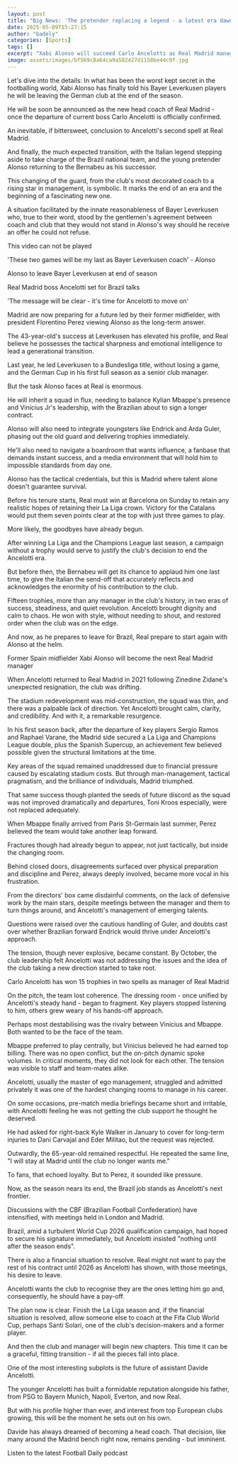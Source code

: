 ```yaml
---
layout: post
title: "Big News: 'The pretender replacing a legend - a latest era dawns at Real Madrid'"
date: 2025-05-09T15:27:15
author: "badely"
categories: [Sports]
tags: []
excerpt: "Xabi Alonso will succeed Carlo Ancelotti as Real Madrid manager next season. Spanish football expert Guillem Balague looks at the challenges ahead."
image: assets/images/bf569c8a64ca9a582427d1158be44c9f.jpg
---
```


Let's dive into the details: In what has been the worst kept secret in the footballing world, Xabi Alonso has finally told his Bayer Leverkusen players he will be leaving the German club at the end of the season.

He will be soon be announced as the new head coach of Real Madrid - once the departure of current boss Carlo Ancelotti is officially confirmed.

An inevitable, if bittersweet, conclusion to Ancelotti's second spell at Real Madrid.

And finally, the much expected transition, with the Italian legend stepping aside to take charge of the Brazil national team, and the young pretender Alonso returning to the Bernabeu as his successor.

This changing of the guard, from the club's most decorated coach to a rising star in management, is symbolic. It marks the end of an era and the beginning of a fascinating new one.

A situation facilitated by the innate reasonableness of Bayer Leverkusen who, true to their word, stood by the gentlemen's agreement between coach and club that they would not stand in Alonso's way should he receive an offer he could not refuse.

This video can not be played

'These two games will be my last as Bayer Leverkusen coach' - Alonso

Alonso to leave Bayer Leverkusen at end of season

Real Madrid boss Ancelotti set for Brazil talks

'The message will be clear - it's time for Ancelotti to move on'

Madrid are now preparing for a future led by their former midfielder, with president Florentino Perez viewing Alonso as the long-term answer. 

The 43-year-old's success at Leverkusen has elevated his profile, and Real believe he possesses the tactical sharpness and emotional intelligence to lead a generational transition.

Last year, he led Leverkusen to a Bundesliga title, without losing a game, and the German Cup in his first full season as a senior club manager.

But the task Alonso faces at Real is enormous.

He will inherit a squad in flux, needing to balance Kylian Mbappe's presence and Vinicius Jr's leadership, with the Brazilian about to sign a longer contract.

Alonso will also need to integrate youngsters like Endrick and Arda Guler, phasing out the old guard and delivering trophies immediately. 

He'll also need to navigate a boardroom that wants influence, a fanbase that demands instant success, and a media environment that will hold him to impossible standards from day one.

Alonso has the tactical credentials, but this is Madrid where talent alone doesn't guarantee survival.

Before his tenure starts, Real must win at Barcelona on Sunday to retain any realistic hopes of retaining their La Liga crown. Victory for the Catalans would put them seven points clear at the top with just three games to play.

More likely, the goodbyes have already begun.

After winning La Liga and the Champions League last season, a campaign without a trophy would serve to justify the club's decision to end the Ancelotti era.

But before then, the Bernabeu will get its chance to applaud him one last time, to give the Italian the send-off that accurately reflects and acknowledges the enormity of his contribution to the club.

Fifteen trophies, more than any manager in the club's history, in two eras of success, steadiness, and quiet revolution. Ancelotti brought dignity and calm to chaos. He won with style, without needing to shout, and restored order when the club was on the edge.

And now, as he prepares to leave for Brazil, Real prepare to start again with Alonso at the helm. 

Former Spain midfielder Xabi Alonso will become the next Real Madrid manager

When Ancelotti returned to Real Madrid in 2021 following Zinedine Zidane's unexpected resignation, the club was drifting. 

The stadium redevelopment was mid-construction, the squad was thin, and there was a palpable lack of direction. Yet Ancelotti brought calm, clarity, and credibility. And with it, a remarkable resurgence.

In his first season back, after the departure of key players Sergio Ramos and Raphael Varane, the Madrid side secured a La Liga and Champions League double, plus the Spanish Supercup, an achievement few believed possible given the structural limitations at the time.

Key areas of the squad remained unaddressed due to financial pressure caused by escalating stadium costs. But through man-management, tactical pragmatism, and the brilliance of individuals, Madrid triumphed.

That same success though planted the seeds of future discord as the squad was not improved dramatically and departures, Toni Kroos especially, were not replaced adequately. 

When Mbappe finally arrived from Paris St-Germain last summer, Perez believed the team would take another leap forward. 

Fractures though had already begun to appear, not just tactically, but inside the changing room. 

Behind closed doors, disagreements surfaced over physical preparation and discipline and Perez, always deeply involved, became more vocal in his frustration.

From the directors' box came disdainful comments, on the lack of defensive work by the main stars, despite meetings between the manager and them to turn things around, and Ancelotti's management of emerging talents. 

Questions were raised over the cautious handling of Guler, and doubts cast over whether Brazilian forward Endrick would thrive under Ancelotti's approach. 

The tension, though never explosive, became constant. By October, the club leadership felt Ancelotti was not addressing the issues and the idea of the club taking a new direction started to take root.

Carlo Ancelotti has won 15 trophies in two spells as manager of Real Madrid

On the pitch, the team lost coherence. The dressing room - once unified by Ancelotti's steady hand - began to fragment. Key players stopped listening to him, others grew weary of his hands-off approach. 

Perhaps most destabilising was the rivalry between Vinicius and Mbappe. Both wanted to be the face of the team. 

Mbappe preferred to play centrally, but Vinicius believed he had earned top billing. There was no open conflict, but the on-pitch dynamic spoke volumes. In critical moments, they did not look for each other. The tension was visible to staff and team-mates alike.

Ancelotti, usually the master of ego management, struggled and admitted privately it was one of the hardest changing rooms to manage in his career. 

On some occasions, pre-match media briefings became short and irritable, with Ancelotti feeling he was not getting the club support he thought he deserved.

He had asked for right-back Kyle Walker in January to cover for long-term injuries to Dani Carvajal and Eder Militao, but the request was rejected.

Outwardly, the 65-year-old remained respectful. He repeated the same line, "I will stay at Madrid until the club no longer wants me."

To fans, that echoed loyalty. But to Perez, it sounded like pressure.

Now, as the season nears its end, the Brazil job stands as Ancelotti's next frontier. 

Discussions with the CBF (Brazilian Football Confederation) have intensified, with meetings held in London and Madrid. 

Brazil, amid a turbulent World Cup 2026 qualification campaign, had hoped to secure his signature immediately, but Ancelotti insisted "nothing until after the season ends".

There is also a financial situation to resolve. Real might not want to pay the rest of his contract until 2026 as Ancelotti has shown, with those meetings, his desire to leave. 

Ancelotti wants the club to recognise they are the ones letting him go and, consequently, he should have a pay-off.

The plan now is clear. Finish the La Liga season and, if the financial situation is resolved, allow someone else to coach at the Fifa Club World Cup, perhaps Santi Solari, one of the club's decision-makers and a former player.

And then the club and manager will begin new chapters. This time it can be a graceful, fitting transition - if all the pieces fall into place.

One of the most interesting subplots is the future of assistant Davide Ancelotti. 

The younger Ancelotti has built a formidable reputation alongside his father, from PSG to Bayern Munich, Napoli, Everton, and now Real. 

But with his profile higher than ever, and interest from top European clubs growing, this will be the moment he sets out on his own. 

Davide has always dreamed of becoming a head coach. That decision, like many around the Madrid bench right now, remains pending - but imminent.

Listen to the latest Football Daily podcast

